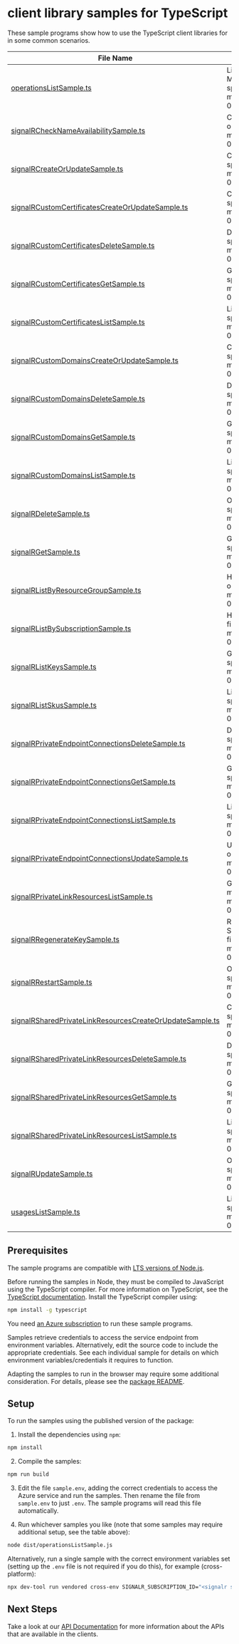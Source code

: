 # client library samples for TypeScript

These sample programs show how to use the TypeScript client libraries for in some common scenarios.

| **File Name**                                                                                                     | **Description**                                                                                                                                                                                                                                           |
| ----------------------------------------------------------------------------------------------------------------- | --------------------------------------------------------------------------------------------------------------------------------------------------------------------------------------------------------------------------------------------------------- |
| [operationsListSample.ts][operationslistsample]                                                                   | Lists all of the available REST API operations of the Microsoft.SignalRService provider. x-ms-original-file: specification/signalr/resource-manager/Microsoft.SignalRService/stable/2023-02-01/examples/Operations_List.json                              |
| [signalRCheckNameAvailabilitySample.ts][signalrchecknameavailabilitysample]                                       | Checks that the resource name is valid and is not already in use. x-ms-original-file: specification/signalr/resource-manager/Microsoft.SignalRService/stable/2023-02-01/examples/SignalR_CheckNameAvailability.json                                       |
| [signalRCreateOrUpdateSample.ts][signalrcreateorupdatesample]                                                     | Create or update a resource. x-ms-original-file: specification/signalr/resource-manager/Microsoft.SignalRService/stable/2023-02-01/examples/SignalR_CreateOrUpdate.json                                                                                   |
| [signalRCustomCertificatesCreateOrUpdateSample.ts][signalrcustomcertificatescreateorupdatesample]                 | Create or update a custom certificate. x-ms-original-file: specification/signalr/resource-manager/Microsoft.SignalRService/stable/2023-02-01/examples/SignalRCustomCertificates_CreateOrUpdate.json                                                       |
| [signalRCustomCertificatesDeleteSample.ts][signalrcustomcertificatesdeletesample]                                 | Delete a custom certificate. x-ms-original-file: specification/signalr/resource-manager/Microsoft.SignalRService/stable/2023-02-01/examples/SignalRCustomCertificates_Delete.json                                                                         |
| [signalRCustomCertificatesGetSample.ts][signalrcustomcertificatesgetsample]                                       | Get a custom certificate. x-ms-original-file: specification/signalr/resource-manager/Microsoft.SignalRService/stable/2023-02-01/examples/SignalRCustomCertificates_Get.json                                                                               |
| [signalRCustomCertificatesListSample.ts][signalrcustomcertificateslistsample]                                     | List all custom certificates. x-ms-original-file: specification/signalr/resource-manager/Microsoft.SignalRService/stable/2023-02-01/examples/SignalRCustomCertificates_List.json                                                                          |
| [signalRCustomDomainsCreateOrUpdateSample.ts][signalrcustomdomainscreateorupdatesample]                           | Create or update a custom domain. x-ms-original-file: specification/signalr/resource-manager/Microsoft.SignalRService/stable/2023-02-01/examples/SignalRCustomDomains_CreateOrUpdate.json                                                                 |
| [signalRCustomDomainsDeleteSample.ts][signalrcustomdomainsdeletesample]                                           | Delete a custom domain. x-ms-original-file: specification/signalr/resource-manager/Microsoft.SignalRService/stable/2023-02-01/examples/SignalRCustomDomains_Delete.json                                                                                   |
| [signalRCustomDomainsGetSample.ts][signalrcustomdomainsgetsample]                                                 | Get a custom domain. x-ms-original-file: specification/signalr/resource-manager/Microsoft.SignalRService/stable/2023-02-01/examples/SignalRCustomDomains_Get.json                                                                                         |
| [signalRCustomDomainsListSample.ts][signalrcustomdomainslistsample]                                               | List all custom domains. x-ms-original-file: specification/signalr/resource-manager/Microsoft.SignalRService/stable/2023-02-01/examples/SignalRCustomDomains_List.json                                                                                    |
| [signalRDeleteSample.ts][signalrdeletesample]                                                                     | Operation to delete a resource. x-ms-original-file: specification/signalr/resource-manager/Microsoft.SignalRService/stable/2023-02-01/examples/SignalR_Delete.json                                                                                        |
| [signalRGetSample.ts][signalrgetsample]                                                                           | Get the resource and its properties. x-ms-original-file: specification/signalr/resource-manager/Microsoft.SignalRService/stable/2023-02-01/examples/SignalR_Get.json                                                                                      |
| [signalRListByResourceGroupSample.ts][signalrlistbyresourcegroupsample]                                           | Handles requests to list all resources in a resource group. x-ms-original-file: specification/signalr/resource-manager/Microsoft.SignalRService/stable/2023-02-01/examples/SignalR_ListByResourceGroup.json                                               |
| [signalRListBySubscriptionSample.ts][signalrlistbysubscriptionsample]                                             | Handles requests to list all resources in a subscription. x-ms-original-file: specification/signalr/resource-manager/Microsoft.SignalRService/stable/2023-02-01/examples/SignalR_ListBySubscription.json                                                  |
| [signalRListKeysSample.ts][signalrlistkeyssample]                                                                 | Get the access keys of the resource. x-ms-original-file: specification/signalr/resource-manager/Microsoft.SignalRService/stable/2023-02-01/examples/SignalR_ListKeys.json                                                                                 |
| [signalRListSkusSample.ts][signalrlistskussample]                                                                 | List all available skus of the resource. x-ms-original-file: specification/signalr/resource-manager/Microsoft.SignalRService/stable/2023-02-01/examples/SignalR_ListSkus.json                                                                             |
| [signalRPrivateEndpointConnectionsDeleteSample.ts][signalrprivateendpointconnectionsdeletesample]                 | Delete the specified private endpoint connection x-ms-original-file: specification/signalr/resource-manager/Microsoft.SignalRService/stable/2023-02-01/examples/SignalRPrivateEndpointConnections_Delete.json                                             |
| [signalRPrivateEndpointConnectionsGetSample.ts][signalrprivateendpointconnectionsgetsample]                       | Get the specified private endpoint connection x-ms-original-file: specification/signalr/resource-manager/Microsoft.SignalRService/stable/2023-02-01/examples/SignalRPrivateEndpointConnections_Get.json                                                   |
| [signalRPrivateEndpointConnectionsListSample.ts][signalrprivateendpointconnectionslistsample]                     | List private endpoint connections x-ms-original-file: specification/signalr/resource-manager/Microsoft.SignalRService/stable/2023-02-01/examples/SignalRPrivateEndpointConnections_List.json                                                              |
| [signalRPrivateEndpointConnectionsUpdateSample.ts][signalrprivateendpointconnectionsupdatesample]                 | Update the state of specified private endpoint connection x-ms-original-file: specification/signalr/resource-manager/Microsoft.SignalRService/stable/2023-02-01/examples/SignalRPrivateEndpointConnections_Update.json                                    |
| [signalRPrivateLinkResourcesListSample.ts][signalrprivatelinkresourceslistsample]                                 | Get the private link resources that need to be created for a resource. x-ms-original-file: specification/signalr/resource-manager/Microsoft.SignalRService/stable/2023-02-01/examples/SignalRPrivateLinkResources_List.json                               |
| [signalRRegenerateKeySample.ts][signalrregeneratekeysample]                                                       | Regenerate the access key for the resource. PrimaryKey and SecondaryKey cannot be regenerated at the same time. x-ms-original-file: specification/signalr/resource-manager/Microsoft.SignalRService/stable/2023-02-01/examples/SignalR_RegenerateKey.json |
| [signalRRestartSample.ts][signalrrestartsample]                                                                   | Operation to restart a resource. x-ms-original-file: specification/signalr/resource-manager/Microsoft.SignalRService/stable/2023-02-01/examples/SignalR_Restart.json                                                                                      |
| [signalRSharedPrivateLinkResourcesCreateOrUpdateSample.ts][signalrsharedprivatelinkresourcescreateorupdatesample] | Create or update a shared private link resource x-ms-original-file: specification/signalr/resource-manager/Microsoft.SignalRService/stable/2023-02-01/examples/SignalRSharedPrivateLinkResources_CreateOrUpdate.json                                      |
| [signalRSharedPrivateLinkResourcesDeleteSample.ts][signalrsharedprivatelinkresourcesdeletesample]                 | Delete the specified shared private link resource x-ms-original-file: specification/signalr/resource-manager/Microsoft.SignalRService/stable/2023-02-01/examples/SignalRSharedPrivateLinkResources_Delete.json                                            |
| [signalRSharedPrivateLinkResourcesGetSample.ts][signalrsharedprivatelinkresourcesgetsample]                       | Get the specified shared private link resource x-ms-original-file: specification/signalr/resource-manager/Microsoft.SignalRService/stable/2023-02-01/examples/SignalRSharedPrivateLinkResources_Get.json                                                  |
| [signalRSharedPrivateLinkResourcesListSample.ts][signalrsharedprivatelinkresourceslistsample]                     | List shared private link resources x-ms-original-file: specification/signalr/resource-manager/Microsoft.SignalRService/stable/2023-02-01/examples/SignalRSharedPrivateLinkResources_List.json                                                             |
| [signalRUpdateSample.ts][signalrupdatesample]                                                                     | Operation to update an exiting resource. x-ms-original-file: specification/signalr/resource-manager/Microsoft.SignalRService/stable/2023-02-01/examples/SignalR_Update.json                                                                               |
| [usagesListSample.ts][usageslistsample]                                                                           | List resource usage quotas by location. x-ms-original-file: specification/signalr/resource-manager/Microsoft.SignalRService/stable/2023-02-01/examples/Usages_List.json                                                                                   |

## Prerequisites

The sample programs are compatible with [LTS versions of Node.js](https://github.com/nodejs/release#release-schedule).

Before running the samples in Node, they must be compiled to JavaScript using the TypeScript compiler. For more information on TypeScript, see the [TypeScript documentation][typescript]. Install the TypeScript compiler using:

```bash
npm install -g typescript
```

You need [an Azure subscription][freesub] to run these sample programs.

Samples retrieve credentials to access the service endpoint from environment variables. Alternatively, edit the source code to include the appropriate credentials. See each individual sample for details on which environment variables/credentials it requires to function.

Adapting the samples to run in the browser may require some additional consideration. For details, please see the [package README][package].

## Setup

To run the samples using the published version of the package:

1. Install the dependencies using `npm`:

```bash
npm install
```

2. Compile the samples:

```bash
npm run build
```

3. Edit the file `sample.env`, adding the correct credentials to access the Azure service and run the samples. Then rename the file from `sample.env` to just `.env`. The sample programs will read this file automatically.

4. Run whichever samples you like (note that some samples may require additional setup, see the table above):

```bash
node dist/operationsListSample.js
```

Alternatively, run a single sample with the correct environment variables set (setting up the `.env` file is not required if you do this), for example (cross-platform):

```bash
npx dev-tool run vendored cross-env SIGNALR_SUBSCRIPTION_ID="<signalr subscription id>" node dist/operationsListSample.js
```

## Next Steps

Take a look at our [API Documentation][apiref] for more information about the APIs that are available in the clients.

[operationslistsample]: https://github.com/Azure/azure-sdk-for-js/blob/main/sdk/signalr/arm-signalr/samples/v5/typescript/src/operationsListSample.ts
[signalrchecknameavailabilitysample]: https://github.com/Azure/azure-sdk-for-js/blob/main/sdk/signalr/arm-signalr/samples/v5/typescript/src/signalRCheckNameAvailabilitySample.ts
[signalrcreateorupdatesample]: https://github.com/Azure/azure-sdk-for-js/blob/main/sdk/signalr/arm-signalr/samples/v5/typescript/src/signalRCreateOrUpdateSample.ts
[signalrcustomcertificatescreateorupdatesample]: https://github.com/Azure/azure-sdk-for-js/blob/main/sdk/signalr/arm-signalr/samples/v5/typescript/src/signalRCustomCertificatesCreateOrUpdateSample.ts
[signalrcustomcertificatesdeletesample]: https://github.com/Azure/azure-sdk-for-js/blob/main/sdk/signalr/arm-signalr/samples/v5/typescript/src/signalRCustomCertificatesDeleteSample.ts
[signalrcustomcertificatesgetsample]: https://github.com/Azure/azure-sdk-for-js/blob/main/sdk/signalr/arm-signalr/samples/v5/typescript/src/signalRCustomCertificatesGetSample.ts
[signalrcustomcertificateslistsample]: https://github.com/Azure/azure-sdk-for-js/blob/main/sdk/signalr/arm-signalr/samples/v5/typescript/src/signalRCustomCertificatesListSample.ts
[signalrcustomdomainscreateorupdatesample]: https://github.com/Azure/azure-sdk-for-js/blob/main/sdk/signalr/arm-signalr/samples/v5/typescript/src/signalRCustomDomainsCreateOrUpdateSample.ts
[signalrcustomdomainsdeletesample]: https://github.com/Azure/azure-sdk-for-js/blob/main/sdk/signalr/arm-signalr/samples/v5/typescript/src/signalRCustomDomainsDeleteSample.ts
[signalrcustomdomainsgetsample]: https://github.com/Azure/azure-sdk-for-js/blob/main/sdk/signalr/arm-signalr/samples/v5/typescript/src/signalRCustomDomainsGetSample.ts
[signalrcustomdomainslistsample]: https://github.com/Azure/azure-sdk-for-js/blob/main/sdk/signalr/arm-signalr/samples/v5/typescript/src/signalRCustomDomainsListSample.ts
[signalrdeletesample]: https://github.com/Azure/azure-sdk-for-js/blob/main/sdk/signalr/arm-signalr/samples/v5/typescript/src/signalRDeleteSample.ts
[signalrgetsample]: https://github.com/Azure/azure-sdk-for-js/blob/main/sdk/signalr/arm-signalr/samples/v5/typescript/src/signalRGetSample.ts
[signalrlistbyresourcegroupsample]: https://github.com/Azure/azure-sdk-for-js/blob/main/sdk/signalr/arm-signalr/samples/v5/typescript/src/signalRListByResourceGroupSample.ts
[signalrlistbysubscriptionsample]: https://github.com/Azure/azure-sdk-for-js/blob/main/sdk/signalr/arm-signalr/samples/v5/typescript/src/signalRListBySubscriptionSample.ts
[signalrlistkeyssample]: https://github.com/Azure/azure-sdk-for-js/blob/main/sdk/signalr/arm-signalr/samples/v5/typescript/src/signalRListKeysSample.ts
[signalrlistskussample]: https://github.com/Azure/azure-sdk-for-js/blob/main/sdk/signalr/arm-signalr/samples/v5/typescript/src/signalRListSkusSample.ts
[signalrprivateendpointconnectionsdeletesample]: https://github.com/Azure/azure-sdk-for-js/blob/main/sdk/signalr/arm-signalr/samples/v5/typescript/src/signalRPrivateEndpointConnectionsDeleteSample.ts
[signalrprivateendpointconnectionsgetsample]: https://github.com/Azure/azure-sdk-for-js/blob/main/sdk/signalr/arm-signalr/samples/v5/typescript/src/signalRPrivateEndpointConnectionsGetSample.ts
[signalrprivateendpointconnectionslistsample]: https://github.com/Azure/azure-sdk-for-js/blob/main/sdk/signalr/arm-signalr/samples/v5/typescript/src/signalRPrivateEndpointConnectionsListSample.ts
[signalrprivateendpointconnectionsupdatesample]: https://github.com/Azure/azure-sdk-for-js/blob/main/sdk/signalr/arm-signalr/samples/v5/typescript/src/signalRPrivateEndpointConnectionsUpdateSample.ts
[signalrprivatelinkresourceslistsample]: https://github.com/Azure/azure-sdk-for-js/blob/main/sdk/signalr/arm-signalr/samples/v5/typescript/src/signalRPrivateLinkResourcesListSample.ts
[signalrregeneratekeysample]: https://github.com/Azure/azure-sdk-for-js/blob/main/sdk/signalr/arm-signalr/samples/v5/typescript/src/signalRRegenerateKeySample.ts
[signalrrestartsample]: https://github.com/Azure/azure-sdk-for-js/blob/main/sdk/signalr/arm-signalr/samples/v5/typescript/src/signalRRestartSample.ts
[signalrsharedprivatelinkresourcescreateorupdatesample]: https://github.com/Azure/azure-sdk-for-js/blob/main/sdk/signalr/arm-signalr/samples/v5/typescript/src/signalRSharedPrivateLinkResourcesCreateOrUpdateSample.ts
[signalrsharedprivatelinkresourcesdeletesample]: https://github.com/Azure/azure-sdk-for-js/blob/main/sdk/signalr/arm-signalr/samples/v5/typescript/src/signalRSharedPrivateLinkResourcesDeleteSample.ts
[signalrsharedprivatelinkresourcesgetsample]: https://github.com/Azure/azure-sdk-for-js/blob/main/sdk/signalr/arm-signalr/samples/v5/typescript/src/signalRSharedPrivateLinkResourcesGetSample.ts
[signalrsharedprivatelinkresourceslistsample]: https://github.com/Azure/azure-sdk-for-js/blob/main/sdk/signalr/arm-signalr/samples/v5/typescript/src/signalRSharedPrivateLinkResourcesListSample.ts
[signalrupdatesample]: https://github.com/Azure/azure-sdk-for-js/blob/main/sdk/signalr/arm-signalr/samples/v5/typescript/src/signalRUpdateSample.ts
[usageslistsample]: https://github.com/Azure/azure-sdk-for-js/blob/main/sdk/signalr/arm-signalr/samples/v5/typescript/src/usagesListSample.ts
[apiref]: https://docs.microsoft.com/javascript/api/@azure/arm-signalr?view=azure-node-preview
[freesub]: https://azure.microsoft.com/free/
[package]: https://github.com/Azure/azure-sdk-for-js/tree/main/sdk/signalr/arm-signalr/README.md
[typescript]: https://www.typescriptlang.org/docs/home.html
